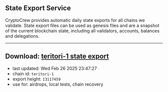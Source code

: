 ## State Export Service
CryptoCrew provides automatic daily state exports for all chains we validate. State export files can be used as genesis files and are a snapshot of the current blockchain state, including all validators, accounts, balances and delegations.

---
**Download: [teritori-1 state export](https://dl-eu2.ccvalidators.com/SERVICE/teritori/teritori-1_export_13117459.json)**
---

- last updated: Wed Feb 26 2025 23:47:27
- chain id: `teritori-1`
- export height: `13117459`
- use for: airdrops, local tests, chain recovery
